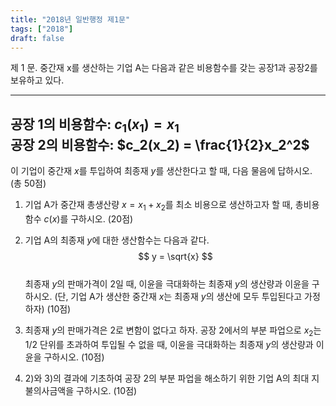 ```yaml
---
title: "2018년 일반행정 제1문"
tags: ["2018"]
draft: false
---
```


제 1 문. 중간재 x를 생산하는 기업 A는 다음과 같은 비용함수를 갖는 공장1과 공장2를 보유하고 있다.

---
공장 1의 비용함수: $c_1(x_1) = x_1$  
공장 2의 비용함수: $c_2(x_2) = \frac{1}{2}x_2^2$
---

이 기업이 중간재 $x$를 투입하여 최종재 $y$를 생산한다고 할 때, 다음 물음에 답하시오. (총 50점)

1) 기업 A가 중간재 총생산량 $x = x_1 + x_2$를 최소 비용으로 생산하고자 할 때, 총비용함수 $c(x)$를 구하시오. (20점)

2) 기업 A의 최종재 $y$에 대한 생산함수는 다음과 같다.  
$$
y = \sqrt{x}
$$  
최종재 $y$의 판매가격이 2일 때, 이윤을 극대화하는 최종재 $y$의 생산량과 이윤을 구하시오. (단, 기업 A가 생산한 중간재 $x$는 최종재 $y$의 생산에 모두 투입된다고 가정하자) (10점)

3) 최종재 $y$의 판매가격은 2로 변함이 없다고 하자. 공장 2에서의 부분 파업으로 $x_2$는 $1/2$ 단위를 초과하여 투입될 수 없을 때, 이윤을 극대화하는 최종재 $y$의 생산량과 이윤을 구하시오. (10점)

4) 2)와 3)의 결과에 기초하여 공장 2의 부분 파업을 해소하기 위한 기업 A의 최대 지불의사금액을 구하시오. (10점)

